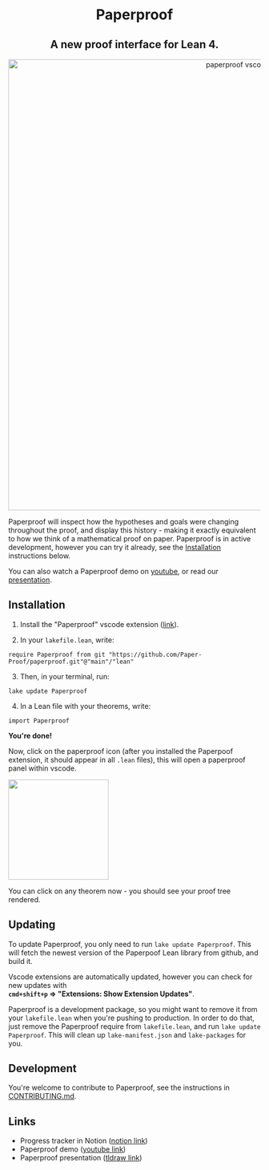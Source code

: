 <h1 align="center">Paperproof</h1>

<h2 align="center">
A new proof interface for Lean 4.  
</h2>

<div align="center">
  <a href="https://www.youtube.com/watch?v=0dVj4ITAF1o">
      <img width="900" alt="paperproof vscode" src="https://github.com/Paper-Proof/paperproof/assets/7578559/b3ea18ba-98c2-4352-baa1-71257ea0f881">
  </a>
</div>

Paperproof will inspect how the hypotheses and goals were changing throughout the proof, and display this history - making it exactly equivalent to how we think of a mathematical proof on paper. Paperproof is in active development, however you can try it already, see the [Installation](#installation) instructions below.

You can also watch a Paperproof demo on [youtube](https://www.youtube.com/watch?v=0dVj4ITAF1o), or read our [presentation](https://www.tldraw.com/v/mlp_c_7vS7iofiWJ6_fwACbZyr?viewport=-2196%2C-8449%2C5257%2C2744&page=page%3Ai9kaf9cVmFmT3-gbYZmJD).

## Installation

1. Install the "Paperproof" vscode extension ([link](https://marketplace.visualstudio.com/items?itemName=paperproof.paperproof)).

2. In your `lakefile.lean`, write:

```lean
require Paperproof from git "https://github.com/Paper-Proof/paperproof.git"@"main"/"lean"
```

3. Then, in your terminal, run:
```shell
lake update Paperproof
```

4. In a Lean file with your theorems, write:
```lean
import Paperproof
```


**You're done!**  

Now, click on the paperproof icon (after you installed the Paperpoof extension, it should appear in all `.lean` files), this will open a paperproof panel within vscode.  

<img width="200" src="https://github.com/Paper-Proof/paperproof/assets/7578559/fd077fbe-36a3-4e94-9fa8-b7a38ffd1eea"/>



You can click on any theorem now - you should see your proof tree rendered.

## Updating

To update Paperproof, you only need to run `lake update Paperproof`. This will fetch the newest version of the Paperpoof Lean library from github, and build it.

Vscode extensions are automatically updated, however you can check for new updates with  
**`cmd+shift+p` => "Extensions: Show Extension Updates"**.  

Paperproof is a development package, so you might want to remove it from your `lakefile.lean` when you're pushing to production. In order to do that, just remove the Paperproof require from `lakefile.lean`, and run `lake update Paperproof`. This will clean up `lake-manifest.json` and `lake-packages` for you.

## Development

You're welcome to contribute to Paperproof, see the instructions in [CONTRIBUTING.md](https://github.com/Paper-Proof/paperproof/blob/main/CONTRIBUTING.md).

## Links

- Progress tracker in Notion ([notion link](https://safe-roof-f44.notion.site/Magic-paper-47f3f2c1d3b940428d7d981ea425a601))
- Paperproof demo ([youtube link](https://www.youtube.com/watch?v=0dVj4ITAF1o))
- Paperproof presentation ([tldraw link](https://www.tldraw.com/v/mlp_c_7vS7iofiWJ6_fwACbZyr?viewport=-2196%2C-8449%2C5257%2C2744&page=page%3Ai9kaf9cVmFmT3-gbYZmJ))
